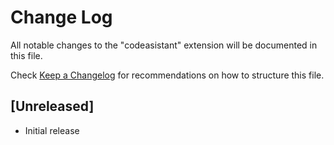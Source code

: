 # Change Log

All notable changes to the "codeasistant" extension will be documented in this file.

Check [Keep a Changelog](http://keepachangelog.com/) for recommendations on how to structure this file.

## [Unreleased]

- Initial release